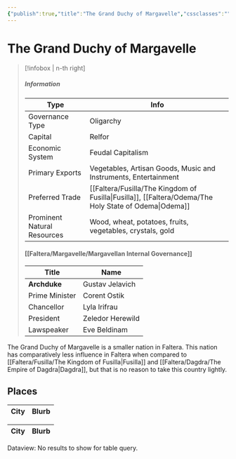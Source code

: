 ```yaml
---
{"publish":true,"title":"The Grand Duchy of Margavelle","cssclasses":""}
---
```



# The Grand Duchy of Margavelle

> [!infobox | n-th right]
>
> ##### Information
>
> | Type                        | Info                                                                    |
> | --------------------------- | ----------------------------------------------------------------------- |
> | Governance Type             | Oligarchy                                                               |
> | Capital                     | Relfor                                                                  |
> | Economic System             | Feudal Capitalism                                                       |
> | Primary Exports             | Vegetables, Artisan Goods, Music and Instruments, Entertainment         |
> | Preferred Trade             | [[Faltera/Fusilla/The Kingdom of Fusilla\|Fusilla]], [[Faltera/Odema/The Holy State of Odema\|Odema]] |
> | Prominent Natural Resources | Wood, wheat, potatoes, fruits, vegetables, crystals, gold               |
>
> #### [[Faltera/Margavelle/Margavellan Internal Governance]]
>
> | Title          | Name             |
> | -------------- | ---------------- |
> | **Archduke**   | Gustav Jelavich  |
> | Prime Minister | Corent Ostik     |
> | Chancellor     | Lyla Irifrau     |
> | President      | Zeledor Herewild |
> | Lawspeaker     | Eve Beldinam     |

The Grand Duchy of Margavelle is a smaller nation in Faltera. This nation has comparatively less influence in Faltera when compared to [[Faltera/Fusilla/The Kingdom of Fusilla\|Fusilla]] and [[Faltera/Dagdra/The Empire of Dagdra\|Dagdra]], but that is no reason to take this country lightly.

## Places
|City|Blurb|
|---|---|

|City|Blurb|
|---|---|

Dataview: No results to show for table query.
